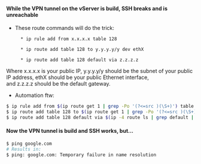 #### While the VPN tunnel on the vServer is build, SSH breaks and is unreachable
 
* These route commands will do the trick:

		* ip rule add from x.x.x.x table 128

		* ip route add table 128 to y.y.y.y/y dev ethX

		* ip route add table 128 default via z.z.z.z

Where x.x.x.x is your public IP, y.y.y.y/y should be the subnet of your public IP address, ethX should be your public Ethernet interface,<br> 
and z.z.z.z should be the default gateway.

* Automation ftw:
```bash
$ ip rule add from $(ip route get 1 | grep -Po '(?<=src )(\S+)') table 128
$ ip route add table 128 to $(ip route get 1 | grep -Po '(?<=src )(\S+)')/32 dev $(ip -4 route ls | grep default | grep -Po '(?<=dev )(\S+)')
$ ip route add table 128 default via $(ip -4 route ls | grep default | grep -Po '(?<=via )(\S+)')
```

#### Now the VPN tunnel is build and SSH works, but...
```bash
$ ping google.com
# Results in:
$ ping: google.com: Temporary failure in name resolution
```

